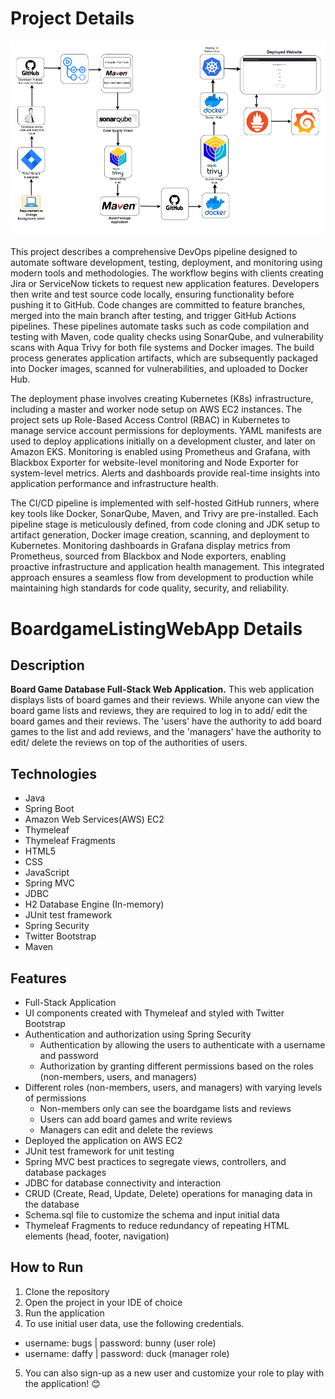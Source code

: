 # Project Details

![alt text](image.png)

This project describes a comprehensive DevOps pipeline designed to automate software development, testing, deployment, and monitoring using modern tools and methodologies. The workflow begins with clients creating Jira or ServiceNow tickets to request new application features. Developers then write and test source code locally, ensuring functionality before pushing it to GitHub. Code changes are committed to feature branches, merged into the main branch after testing, and trigger GitHub Actions pipelines. These pipelines automate tasks such as code compilation and testing with Maven, code quality checks using SonarQube, and vulnerability scans with Aqua Trivy for both file systems and Docker images. The build process generates application artifacts, which are subsequently packaged into Docker images, scanned for vulnerabilities, and uploaded to Docker Hub.

The deployment phase involves creating Kubernetes (K8s) infrastructure, including a master and worker node setup on AWS EC2 instances. The project sets up Role-Based Access Control (RBAC) in Kubernetes to manage service account permissions for deployments. YAML manifests are used to deploy applications initially on a development cluster, and later on Amazon EKS. Monitoring is enabled using Prometheus and Grafana, with Blackbox Exporter for website-level monitoring and Node Exporter for system-level metrics. Alerts and dashboards provide real-time insights into application performance and infrastructure health.

The CI/CD pipeline is implemented with self-hosted GitHub runners, where key tools like Docker, SonarQube, Maven, and Trivy are pre-installed. Each pipeline stage is meticulously defined, from code cloning and JDK setup to artifact generation, Docker image creation, scanning, and deployment to Kubernetes. Monitoring dashboards in Grafana display metrics from Prometheus, sourced from Blackbox and Node exporters, enabling proactive infrastructure and application health management. This integrated approach ensures a seamless flow from development to production while maintaining high standards for code quality, security, and reliability.

# BoardgameListingWebApp Details

## Description

**Board Game Database Full-Stack Web Application.**
This web application displays lists of board games and their reviews. While anyone can view the board game lists and reviews, they are required to log in to add/ edit the board games and their reviews. The 'users' have the authority to add board games to the list and add reviews, and the 'managers' have the authority to edit/ delete the reviews on top of the authorities of users.  

## Technologies

- Java
- Spring Boot
- Amazon Web Services(AWS) EC2
- Thymeleaf
- Thymeleaf Fragments
- HTML5
- CSS
- JavaScript
- Spring MVC
- JDBC
- H2 Database Engine (In-memory)
- JUnit test framework
- Spring Security
- Twitter Bootstrap
- Maven

## Features

- Full-Stack Application
- UI components created with Thymeleaf and styled with Twitter Bootstrap
- Authentication and authorization using Spring Security
  - Authentication by allowing the users to authenticate with a username and password
  - Authorization by granting different permissions based on the roles (non-members, users, and managers)
- Different roles (non-members, users, and managers) with varying levels of permissions
  - Non-members only can see the boardgame lists and reviews
  - Users can add board games and write reviews
  - Managers can edit and delete the reviews
- Deployed the application on AWS EC2
- JUnit test framework for unit testing
- Spring MVC best practices to segregate views, controllers, and database packages
- JDBC for database connectivity and interaction
- CRUD (Create, Read, Update, Delete) operations for managing data in the database
- Schema.sql file to customize the schema and input initial data
- Thymeleaf Fragments to reduce redundancy of repeating HTML elements (head, footer, navigation)

## How to Run

1. Clone the repository
2. Open the project in your IDE of choice
3. Run the application
4. To use initial user data, use the following credentials.
  - username: bugs    |     password: bunny (user role)
  - username: daffy   |     password: duck  (manager role)
5. You can also sign-up as a new user and customize your role to play with the application! 😊
